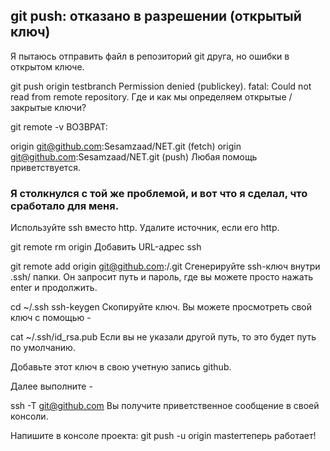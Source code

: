 ## git push: отказано в разрешении (открытый ключ)

Я пытаюсь отправить файл в репозиторий git друга, но ошибки в открытом ключе.

git push origin testbranch
Permission denied (publickey).
fatal: Could not read from remote repository.
Где и как мы определяем открытые / закрытые ключи?

git remote -v ВОЗВРАТ:

origin  git@github.com:Sesamzaad/NET.git (fetch)
origin  git@github.com:Sesamzaad/NET.git (push)
Любая помощь приветствуется.

### Я столкнулся с той же проблемой, и вот что я сделал, что сработало для меня.

Используйте ssh вместо http. Удалите источник, если его http.

git remote rm origin
Добавить URL-адрес ssh

git remote add origin git@github.com:<username>/<repo>.git
Сгенерируйте ssh-ключ внутри .ssh/ папки. Он запросит путь и пароль, где вы можете просто нажать enter и продолжить.

cd ~/.ssh
ssh-keygen
Скопируйте ключ. Вы можете просмотреть свой ключ с помощью -

cat ~/.ssh/id_rsa.pub
Если вы не указали другой путь, то это будет путь по умолчанию.

Добавьте этот ключ в свою учетную запись github.

Далее выполните -

ssh -T git@github.com
Вы получите приветственное сообщение в своей консоли.

Напишите в консоле проекта: git push -u origin masterтеперь работает!